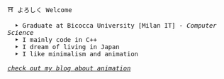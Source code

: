 <samp> ⛩ よろしく Welcome
<p>
    <samp>
        &emsp; <b>‣</b> Graduate at Bicocca University [Milan IT] <samp><i>- Computer Science </i></samp>
    <br>
    &emsp; <b>‣</b> I mainly code in C++
    <br>
    &emsp; <b>‣</b> I dream of living in Japan
    <br>
    &emsp; <b>‣</b> I like minimalism and animation
    <br>
    <br>
    <i><a href="https:/shinseiki.blog">check out my blog about animation</a></i>
</p>

